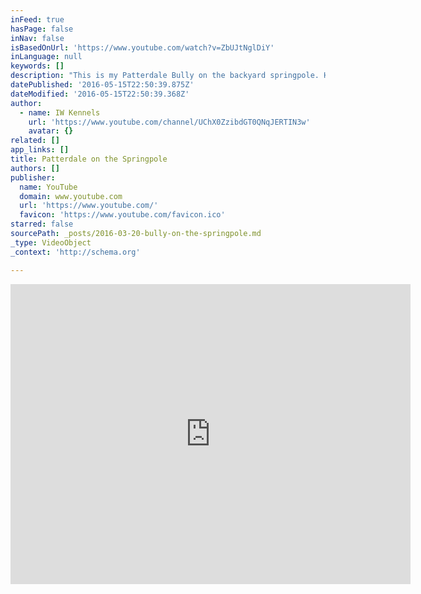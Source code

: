 ```yaml
---
inFeed: true
hasPage: false
inNav: false
isBasedOnUrl: 'https://www.youtube.com/watch?v=ZbUJtNglDiY'
inLanguage: null
keywords: []
description: "This is my Patterdale Bully on the backyard springpole. He won't work it by himself, but if I'm with him he loves it."
datePublished: '2016-05-15T22:50:39.875Z'
dateModified: '2016-05-15T22:50:39.368Z'
author:
  - name: IW Kennels
    url: 'https://www.youtube.com/channel/UChX0ZzibdGT0QNqJERTIN3w'
    avatar: {}
related: []
app_links: []
title: Patterdale on the Springpole
authors: []
publisher:
  name: YouTube
  domain: www.youtube.com
  url: 'https://www.youtube.com/'
  favicon: 'https://www.youtube.com/favicon.ico'
starred: false
sourcePath: _posts/2016-03-20-bully-on-the-springpole.md
_type: VideoObject
_context: 'http://schema.org'

---
```

<iframe src="https://cdn.embedly.com/widgets/media.html?src=https%3A%2F%2Fwww.youtube.com%2Fembed%2FZbUJtNglDiY%3Ffeature%3Doembed&amp;url=https%3A%2F%2Fwww.youtube.com%2Fwatch%3Fv%3DZbUJtNglDiY&amp;image=https%3A%2F%2Fi.ytimg.com%2Fvi%2FZbUJtNglDiY%2Fhqdefault.jpg&amp;key=b7d04c9b404c499eba89ee7072e1c4f7&amp;type=text%2Fhtml&amp;schema=youtube" width="640" height="480" scrolling="no" frameborder="0" allowfullscreen="allowfullscreen" style=""></iframe>